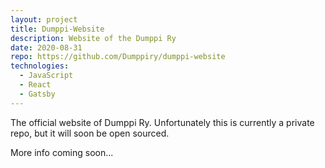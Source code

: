 ```yaml
---
layout: project
title: Dumppi-Website
description: Website of the Dumppi Ry
date: 2020-08-31
repo: https://github.com/Dumppiry/dumppi-website
technologies:
  - JavaScript
  - React
  - Gatsby
---
```


The official website of Dumppi Ry. Unfortunately this is currently a private repo, but it will soon be open sourced.

More info coming soon...

<!--TODO: Finish-->
